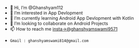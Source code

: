 - 👋 Hi, I’m @Ghanshyam112
- 👀 I’m interested in App Devlopment
- 🌱 I’m currently learning Android App Devlopment with Kotlin 
- 💞️ I’m looking to collaborate on Android Projects
- 📫 How to reach me [insta->@ghanshyamswami9571](https://www.instagram.com/ghanshyamswami9571/)   
-     Gmail : ghanshyamswami814@gmail.com

<!---
Ghanshyam112/Ghanshyam112 is a ✨ special ✨ repository because its `README.md` (this file) appears on your GitHub profile.
You can click the Preview link to take a look at your changes.
--->
